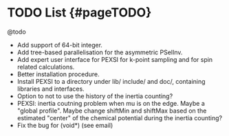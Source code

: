TODO List   {#pageTODO}
=========
@todo
- Add support of 64-bit integer.
- Add tree-based parallelisation for the asymmetric PSelInv.
- Add expert user interface for PEXSI for k-point sampling and for spin
  related calculations.
- Better installation procedure. 
- Install PEXSI to a directory under lib/ include/ and doc/, containing
  libraries and interfaces.  
- Option to not to use the history of the inertia counting?
- PEXSI: inertia coutning problem when mu is on the edge. Maybe a
  "global profile". Maybe change shiftMin and shiftMax based on the
  estimated "center" of the chemical potential during the inertia counting?
- Fix the bug for (void*) (see email)
